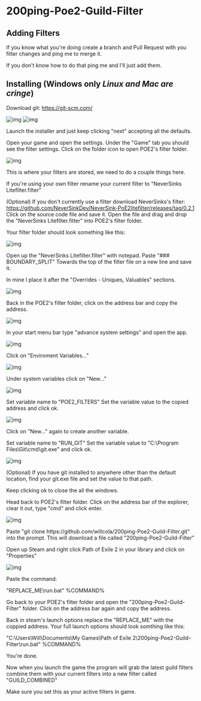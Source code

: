 # 200ping-Poe2-Guild-Filter

## Adding Filters
If you know what you're doing create a branch and Pull Request with you filter changes and ping me to merge it.

If you don't know how to do that ping me and I'll just add them. 

## Installing (Windows only *Linux and Mac are cringe*)
Download git: https://git-scm.com/

![img](/docs/1.png?raw=true "")
![img](/docs/2.png?raw=true "")

Launch the installer and just keep clicking "next" accepting all the defaults.

Open your game and open the settings. Under the "Game" tab you should see the filter settings. Click on the folder icon to open POE2's filter folder.

![img](/docs/3.png?raw=true "")

This is where your filters are stored, we need to do a couple things here.

If you're using your own filter rename your current filter to "NeverSinks Litefilter.filter"

(Optional) If you don't currently use a filter
download NeverSinks's filter: https://github.com/NeverSinkDev/NeverSink-PoE2litefilter/releases/tag/0.2.1 Click on the source code file and save it. Open the file and drag and drop the "NeverSinks Litefilter.filter" into POE2's filter folder.

Your filter folder should look something like this:

![img](/docs/11.png?raw=true "")

Open up the "NeverSinks Litefilter.filter" with notepad. Paste "### BOUNDARY_SPLIT" Towards the top of the filter file on a new line and save it.

In mine I place it after the "Overrides - Uniques, Valuables" sections.

![img](/docs/14.png?raw=true "")

Back in the POE2's filter folder, click on the address bar and copy the address.

![img](/docs/5.png?raw=true "")

In your start menu bar type "advance system settings" and open the app.

![img](/docs/6.png?raw=true "")

Click on "Enviroment Variables..."

![img](/docs/7.png?raw=true "")

Under system variables click on "New..."

![img](/docs/8.png?raw=true "")

Set variable name to "POE2_FILTERS"
Set the variable value to the copied address and click ok.

![img](/docs/9.png?raw=true "")

Click on "New..." again to create another variable.

Set variable name to "RUN_GIT"
Set the variable value to "C:\Program Files\Git\cmd\git.exe" and click ok.

![img](/docs/10.png?raw=true "")

(Optional) If you have git installed to anywhere other than the default location, find your git.exe file and set the value to that path.

Keep clicking ok to close the all the windows.

Head back to POE2's filter folder. Click on the address bar of the explorer, clear it out, type "cmd" and click enter.

![img](/docs/12.png?raw=true "")

Paste "git clone https://<span>github</span>.com/willcola/200ping-Poe2-Guild-Filter.git" into the prompt. This will download a file called "200ping-Poe2-Guild-Filter"

Open up Steam and right click Path of Exile 2 in your library and click on "Properties"

![img](/docs/13.png?raw=true "")

Paste the command:

"REPLACE_ME\run.bat" %COMMAND%

Go back to your POE2's filter folder and open the "200ping-Poe2-Guild-Filter" folder. Click on the address bar again and copy the address.

Back in steam's launch options replace the "REPLACE_ME" with the coppied address. Your full launch options should look somthing like this:

"C:\Users\Will\Documents\My Games\Path of Exile 2\200ping-Poe2-Guild-Filter\run.bat" %COMMAND%

You're done.

Now when you launch the game the program will grab the latest guild filters combine them with your current filters into a new filter called "GUILD_COMBINED"

Make sure you set this as your active filters in game.

